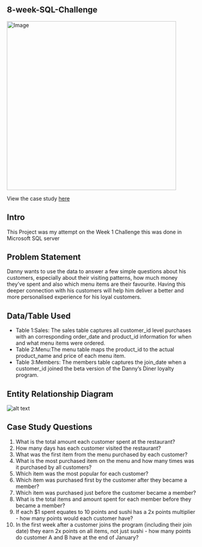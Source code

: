## 8-week-SQL-Challenge
<img src="https://8weeksqlchallenge.com/images/case-study-designs/1.png" alt="Image" width="450" height="450">

View the case study [here](https://8weeksqlchallenge.com/case-study-1/)

## Intro
This Project was my attempt on the Week 1 Challenge this was done in Microsoft SQL server
## Problem Statement
Danny wants to use the data to answer a few simple questions about his customers, especially about their visiting patterns, how much money they’ve spent and also which menu items are their favourite. Having this deeper connection with his customers will help him deliver a better and more personalised experience for his loyal customers.
## Data/Table Used
- Table 1:Sales: The sales table captures all customer_id level purchases with an corresponding order_date and product_id information for when and what menu items were ordered.
- Table 2:Menu:The menu table maps the product_id to the actual product_name and price of each menu item.
- Table 3:Members: The members table captures the join_date when a customer_id joined the beta version of the Danny’s Diner loyalty program.

## Entity Relationship Diagram
![alt text](https://github.com/olin1233/8-week-SQL-Challenge/blob/main/Week%201%20Danny's%20Diner/ERD%20Danny%20Diner.jpg)

## Case Study Questions
1. What is the total amount each customer spent at the restaurant?
2. How many days has each customer visited the restaurant?
3. What was the first item from the menu purchased by each customer?
4. What is the most purchased item on the menu and how many times was it purchased by all customers?
5. Which item was the most popular for each customer?
6. Which item was purchased first by the customer after they became a member?
7. Which item was purchased just before the customer became a member?
8. What is the total items and amount spent for each member before they became a member?
9. If each $1 spent equates to 10 points and sushi has a 2x points multiplier - how many points would each customer have?
10. In the first week after a customer joins the program (including their join date) they earn 2x points on all items, not just sushi - how many points do customer A and B have at the end of January?
